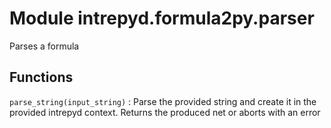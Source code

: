 Module intrepyd.formula2py.parser
=================================
Parses a formula

Functions
---------

    
`parse_string(input_string)`
:   Parse the provided string and create it in the provided
    intrepyd context. Returns the produced net or aborts with
    an error